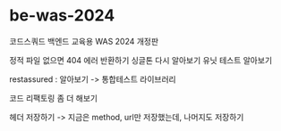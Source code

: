 # be-was-2024
코드스쿼드 백엔드 교육용 WAS 2024 개정판


정적 파일 없으면 404 에러 반환하기
싱글톤 다시 알아보기
유닛 테스트 알아보기

restassured : 알아보기 -> 통합테스트 라이브러리

코드 리팩토링 좀 더 해보기

헤더 저장하기 -> 지금은 method, url만 저장했는데, 나머지도 저장하기


